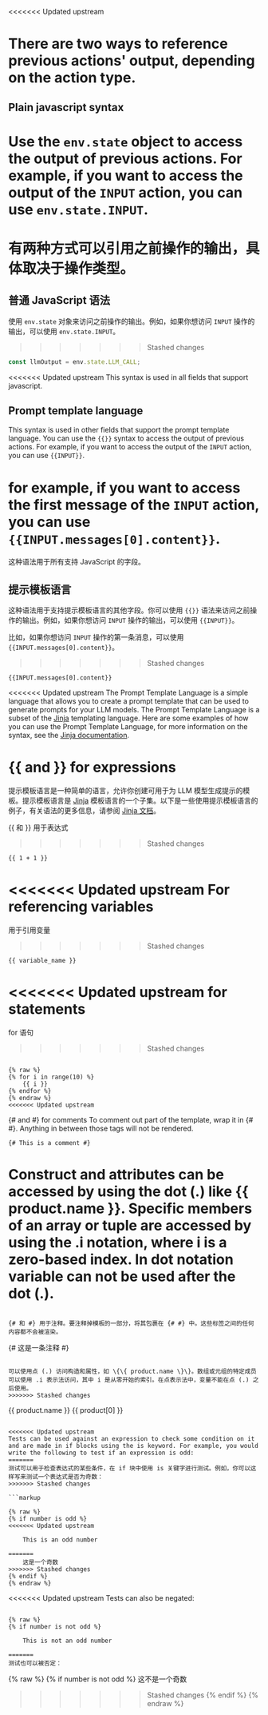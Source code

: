 <<<<<<< Updated upstream
# There are two ways to reference previous actions' output, depending on the action type.

## Plain javascript syntax

Use the `env.state` object to access the output of previous actions. For example, if you want to access the output of the `INPUT` action, you can use `env.state.INPUT`.
=======
# 有两种方式可以引用之前操作的输出，具体取决于操作类型。

## 普通 JavaScript 语法

使用 `env.state` 对象来访问之前操作的输出。例如，如果你想访问 `INPUT` 操作的输出，可以使用 `env.state.INPUT`。
>>>>>>> Stashed changes

```javascript   
const llmOutput = env.state.LLM_CALL;
```

<<<<<<< Updated upstream
This syntax is used in all fields that support javascript.

## Prompt template language

This syntax is used in other fields that support the prompt template language. You can use the `{{}}` syntax to access the output of previous actions. For example, if you want to access the output of the `INPUT` action, you can use `{{INPUT}}`.

for example, if you want to access the first message of the `INPUT` action, you can use `{{INPUT.messages[0].content}}`.
=======
这种语法用于所有支持 JavaScript 的字段。

## 提示模板语言

这种语法用于支持提示模板语言的其他字段。你可以使用 `{{}}` 语法来访问之前操作的输出。例如，如果你想访问 `INPUT` 操作的输出，可以使用 `{{INPUT}}`。

比如，如果你想访问 `INPUT` 操作的第一条消息，可以使用 `{{INPUT.messages[0].content}}`。
>>>>>>> Stashed changes
```markup
{{INPUT.messages[0].content}}
```

<<<<<<< Updated upstream
The Prompt Template Language is a simple language that allows you to create a prompt template that can be used to generate prompts for your LLM models. The Prompt Template Language is a subset of the [Jinja](https://jinja.palletsprojects.com/en/3.1.x/) templating language. Here are some examples of how you can use the Prompt Template Language, for more information on the syntax, see the [Jinja documentation](https://jinja.palletsprojects.com/en/3.1.x/templates/).

\{\{ and \}\} for expressions
=======
提示模板语言是一种简单的语言，允许你创建可用于为 LLM 模型生成提示的模板。提示模板语言是 [Jinja](https://jinja.palletsprojects.com/en/3.1.x/) 模板语言的一个子集。以下是一些使用提示模板语言的例子，有关语法的更多信息，请参阅 [Jinja 文档](https://jinja.palletsprojects.com/en/3.1.x/templates/)。

\{\{ 和 \}\} 用于表达式
>>>>>>> Stashed changes

```
{{ 1 + 1 }}
```

<<<<<<< Updated upstream
For referencing variables
=======
用于引用变量
>>>>>>> Stashed changes

```
{{ variable_name }}
```

<<<<<<< Updated upstream
for statements
=======
for 语句
>>>>>>> Stashed changes

```markup

{% raw %}
{% for i in range(10) %}
    {{ i }}
{% endfor %}
{% endraw %}
<<<<<<< Updated upstream

```

{# and #} for comments To comment out part of the template, wrap it in {# #}. Anything in between those tags will not be rendered.

```
{# This is a comment #}
```

Construct and attributes can be accessed by using the dot (.) like \{\{ product.name \}\}. Specific members of an array or tuple are accessed by using the .i notation, where i is a zero-based index. In dot notation variable can not be used after the dot (.).
=======
```

{# 和 #} 用于注释。要注释掉模板的一部分，将其包裹在 {# #} 中。这些标签之间的任何内容都不会被渲染。

```
{# 这是一条注释 #}
```

可以使用点 (.) 访问构造和属性，如 \{\{ product.name \}\}。数组或元组的特定成员可以使用 .i 表示法访问，其中 i 是从零开始的索引。在点表示法中，变量不能在点 (.) 之后使用。
>>>>>>> Stashed changes

```
{{ product.name }}
{{ product[0] }}
```

<<<<<<< Updated upstream
Tests can be used against an expression to check some condition on it and are made in if blocks using the is keyword. For example, you would write the following to test if an expression is odd:
=======
测试可以用于检查表达式的某些条件，在 if 块中使用 is 关键字进行测试。例如，你可以这样写来测试一个表达式是否为奇数：
>>>>>>> Stashed changes

```markup

{% raw %}
{% if number is odd %}
<<<<<<< Updated upstream

    This is an odd number

=======
    这是一个奇数
>>>>>>> Stashed changes
{% endif %}
{% endraw %}

```

<<<<<<< Updated upstream
Tests can also be negated:

```

{% raw %}
{% if number is not odd %}

    This is not an odd number

=======
测试也可以被否定：

```
{% raw %}
{% if number is not odd %}
    这不是一个奇数
>>>>>>> Stashed changes
{% endif %}
{% endraw %}
```